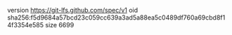 version https://git-lfs.github.com/spec/v1
oid sha256:f5d9684a57bcd23c059cc639a3ad5a88ea5c0489df760a69cbd8f14f3354e585
size 6699
